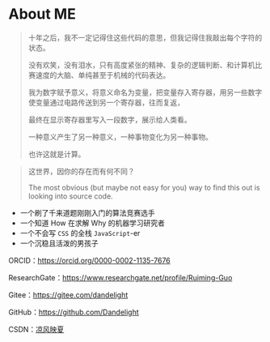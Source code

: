 # About ME

> 十年之后，我不一定记得住这些代码的意思，但我记得住我敲出每个字符的状态。
>
> 没有欢笑，没有泪水，只有高度紧张的精神、复杂的逻辑判断、和计算机比赛速度的大脑、单纯甚至于机械的代码表达。
>
> 我为数字赋予意义，将意义命名为变量，把变量存入寄存器，用另一些数字使变量通过电路传送到另一个寄存器，往而复返，
>
> 最终在显示寄存器里写入一段数字，展示给人类看。
>
> 一种意义产生了另一种意义，一种事物变化为另一种事物。
>
> 也许这就是计算。

> 这世界，因你的存在而有何不同？
>
> The most obvious (but maybe not easy for you) way to find this out is looking into source code.

- 一个刷了千来道题刚刚入门的算法竞赛选手
- 一个知道 How 在求解 Why 的机器学习研究者
- 一个不会写 `CSS` 的全栈 `JavaScript`-er
- 一个沉稳且活泼的男孩子

ORCID：https://orcid.org/0000-0002-1135-7676

ResearchGate：https://www.researchgate.net/profile/Ruiming-Guo

Gitee：https://gitee.com/dandelight

GitHub：https://github.com/Dandelight

CSDN：[凉风映夏](https://blog.csdn.net/qq_38056431)
